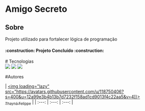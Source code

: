 <h1>Amigo Secreto</h1>
<h2>Sobre</h2>
<p>Projeto utilizado para fortalecer lógica de programação</p>
<h4> 
    :construction:  Projeto Concluído  :construction:
</h4>
# Tecnologias
<div>
    <img src="https://shields.io/badge/HTML-239120?style-for-the-badge&logo-html5&logoColor-white">
    <img src="https://shields.io/badge/CSS-239120?style-for-the-badge&logo-html5&logoColor-white">
    <img src="https://shields.io/badge/JavaScript-239120?style-for-the-badge&logo-html5&logoColor-white">
</div>

#Autores 

| [<img loading="lazy" src="https://avatars.githubusercontent.com/u/118750406?s=400&u=12a99e3b4b13b7d7232f158ad1cd9013f4c22aa5&v=4))><br><sub>Thayná Felippe</sub>](https://github.com/thaynafpe) |
| :---: | :---: | :---: |



